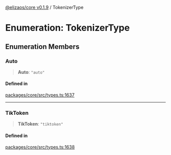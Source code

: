 [@elizaos/core v0.1.9](../index.md) / TokenizerType

# Enumeration: TokenizerType

## Enumeration Members

### Auto

> **Auto**: `"auto"`

#### Defined in

[packages/core/src/types.ts:1637](https://github.com/abilmansuryeshmuratov/tutorial_agent/blob/main/packages/core/src/types.ts#L1637)

***

### TikToken

> **TikToken**: `"tiktoken"`

#### Defined in

[packages/core/src/types.ts:1638](https://github.com/abilmansuryeshmuratov/tutorial_agent/blob/main/packages/core/src/types.ts#L1638)

